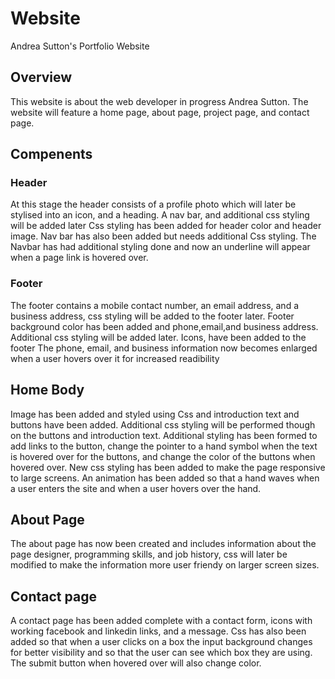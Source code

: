 # Website
Andrea Sutton's Portfolio Website
## Overview
This website is about the web developer in progress Andrea Sutton. The website will feature a home page, about page, project page, and contact page.
## Compenents 
### Header
At this stage the header consists of a profile photo which will later be stylised into an icon, and a heading. A nav bar, and additional css styling will be added later
Css styling has been added for header color and header image. Nav bar has also been added but needs additional Css styling. The Navbar has had additional styling done and now an underline will appear when a page link is hovered over.
### Footer
The footer contains a mobile contact number, an email address, and a business address, css styling will be added to the footer later. Footer background color has been added and phone,email,and business address. Additional css styling will be added later. Icons, have been added to the footer 
The phone, email, and business information now becomes enlarged when a user hovers over it for increased readibility 

## Home Body
Image has been added and styled using Css and introduction text and buttons have been added. Additional css styling will be performed though on the buttons and introduction text.
Additional styling has been formed to add links to the button, change the pointer to a hand symbol when the text is hovered over for the buttons, and change the color of the buttons when hovered over.
New css styling has been added to make the page responsive to large screens.
An animation has been added so that a hand waves when a user enters the site and when a user hovers over the hand.
## About Page
The about page has now been created and includes information about the page designer, programming skills, and job history, css will later be modified to make the information more user friendy on larger screen sizes.
## Contact page
A contact page has been added complete with a contact form, icons with working facebook and linkedin links, and a message. Css has also been added so that when a user clicks on a box the input background changes for better visibility and so that the user can see which box they are using. The submit button when hovered over will also change color. 